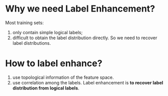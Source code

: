 # Why we need Label Enhancement?

Most training sets:
1. only contain simple logical labels;
2. difficult to obtain the label distribution directly.
So we need to recover label distributions.
# How to label enhance?
1. use topological information of the feature space.
2. use correlation among the labels.
Label enhancement is **to recover label distribution from logical labels**.
